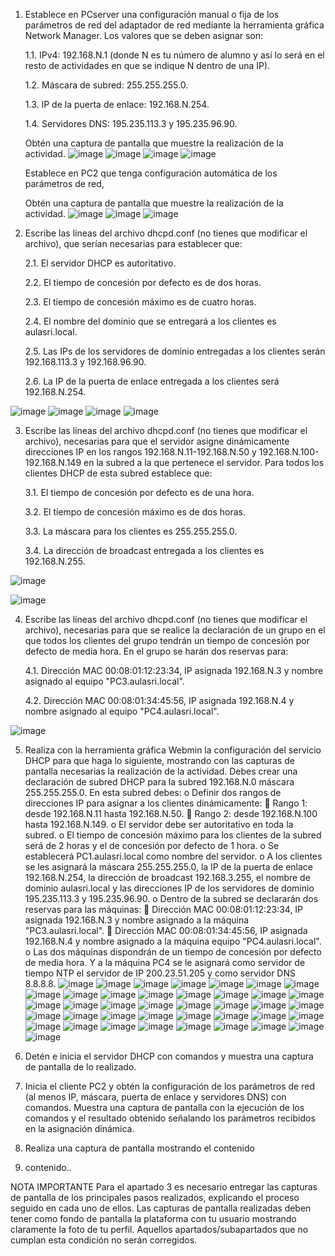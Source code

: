 1.	Establece en PCserver una configuración manual o fija de los parámetros de red del adaptador de red mediante la herramienta gráfica Network Manager. Los valores que se deben asignar son:

     1.1.	IPv4: 192.168.N.1 (donde N es tu número de alumno y así lo será en el resto de actividades en que se indique N dentro de una IP).
  	     	
     1.2.	Máscara de subred: 255.255.255.0.
  	
     1.3.	IP de la puerta de enlace: 192.168.N.254.
  	
     1.4.	Servidores DNS: 195.235.113.3 y 195.235.96.90.
  	
      Obtén una captura de pantalla que muestre la realización de la actividad.
  	![image](https://github.com/rolando1803/Administrador_de_sistemas_informaticos_de_red/assets/55965131/6ac8a6ce-0ff9-4538-a890-a40db1831d8c)
![image](https://github.com/rolando1803/Administrador_de_sistemas_informaticos_de_red/assets/55965131/a1266258-35d5-432a-b855-1f0175464b7c)
![image](https://github.com/rolando1803/Administrador_de_sistemas_informaticos_de_red/assets/55965131/67520de2-3998-4c6e-9b06-26091babdead)
![image](https://github.com/rolando1803/Administrador_de_sistemas_informaticos_de_red/assets/55965131/79cf24f2-348f-44ce-8278-bd4c453969b6)

  	
      Establece en PC2 que tenga configuración automática de los parámetros de red,
  	
      Obtén una captura de pantalla que muestre la realización de la actividad.
![image](https://github.com/rolando1803/Administrador_de_sistemas_informaticos_de_red/assets/55965131/bc8cb75d-02e0-443d-aff9-fa2da7ca01c3)
![image](https://github.com/rolando1803/Administrador_de_sistemas_informaticos_de_red/assets/55965131/79087ad2-ccc1-4cc6-a3fd-7cddac5d7993)
![image](https://github.com/rolando1803/Administrador_de_sistemas_informaticos_de_red/assets/55965131/ec9f2707-0eb0-46be-a44c-49aaeef3d855)


2.	Escribe las líneas del archivo dhcpd.conf (no tienes que modificar el archivo), que serían necesarias para establecer que:

    2.1.	El servidor DHCP es autoritativo.
    
    2.2.	El tiempo de concesión por defecto es de dos horas.
    
    2.3.	El tiempo de concesión máximo es de cuatro horas.
    
    2.4.	El nombre del dominio que se entregará a los clientes es aulasri.local.
    
    2.5.	Las IPs de los servidores de dominio entregadas a los clientes serán 192.168.113.3 y 192.168.96.90.
    
    2.6.	La IP de la puerta de enlace entregada a los clientes será 192.168.N.254.

   ![image](https://github.com/rolando1803/Administrador_de_sistemas_informaticos_de_red/assets/55965131/c5772a84-b7ba-4daf-bc8c-a72eebce57dd)
![image](https://github.com/rolando1803/Administrador_de_sistemas_informaticos_de_red/assets/55965131/abc10c0e-68a4-4ade-ab2a-0c561bc84a00)
![image](https://github.com/rolando1803/Administrador_de_sistemas_informaticos_de_red/assets/55965131/494a0dca-1def-4ddb-925e-eba736c85903)
![image](https://github.com/rolando1803/Administrador_de_sistemas_informaticos_de_red/assets/55965131/c3dab55a-f790-44d3-9ef3-9285dd2e162d)

  	
3.	Escribe las líneas del archivo dhcpd.conf (no tienes que modificar el archivo), necesarias para que el servidor asigne dinámicamente direcciones IP en los rangos 192.168.N.11-192.168.N.50 y 192.168.N.100-     192.168.N.149 en la subred a la que pertenece el servidor. Para todos los clientes DHCP de esta subred establece que:

    3.1.	El tiempo de concesión por defecto es de una hora.
  	
    3.2.	El tiempo de concesión máximo es de dos horas.
  	
    3.3.	La máscara para los clientes es 255.255.255.0.
  	
    3.4.	La dirección de broadcast entregada a los clientes es 192.168.N.255.

 ![image](https://github.com/rolando1803/Administrador_de_sistemas_informaticos_de_red/assets/55965131/1c87afcd-4690-4618-80b0-42a4f4d5f60c)

   ![image](https://github.com/rolando1803/Administrador_de_sistemas_informaticos_de_red/assets/55965131/d3ca8deb-bf45-4489-83dd-f3e5a9cb9f59)

  	
4.	Escribe las líneas del archivo dhcpd.conf (no tienes que modificar el archivo), necesarias para que se realice la declaración de un grupo en el que todos los clientes del grupo tendrán un tiempo de            concesión por defecto de media hora. En el grupo se harán dos reservas para:

    4.1.	Dirección MAC 00:08:01:12:23:34, IP asignada 192.168.N.3 y nombre asignado al equipo "PC3.aulasri.local".
    
    4.2.	Dirección MAC 00:08:01:34:45:56, IP asignada 192.168.N.4 y nombre asignado al equipo "PC4.aulasri.local".

   ![image](https://github.com/rolando1803/Administrador_de_sistemas_informaticos_de_red/assets/55965131/45a7a434-d7a8-446e-8c84-d79dc3920304)


5.	Realiza con la herramienta gráfica Webmin la configuración del servicio DHCP para que haga lo siguiente, mostrando con las capturas de pantalla necesarias la realización de la actividad.
Debes crear una declaración de subred DHCP para la subred 192.168.N.0 máscara 255.255.255.0. En esta subred debes:
o	Definir dos rangos de direcciones IP para asignar a los clientes dinámicamente:
	Rango 1: desde 192.168.N.11 hasta 192.168.N.50.
	Rango 2: desde 192.168.N.100 hasta 192.168.N.149.
o	El servidor debe ser autoritativo en toda la subred.
o	El tiempo de concesión máximo para los clientes de la subred será de 2 horas y el de concesión por defecto de 1 hora.
o	Se establecerá PC1.aulasri.local como nombre del servidor.
o	A los clientes se les asignará la máscara 255.255.255.0, la IP de la puerta de enlace 192.168.N.254, la dirección de broadcast 192.168.3.255, el nombre de dominio aulasri.local y las direcciones IP de los servidores de dominio 195.235.113.3 y 195.235.96.90.
o	Dentro de la subred se declararán dos reservas para las máquinas:
	Dirección MAC 00:08:01:12:23:34, IP asignada 192.168.N.3 y nombre asignado a la máquina "PC3.aulasri.local".
	Dirección MAC 00:08:01:34:45:56, IP asignada 192.168.N.4 y nombre asignado a la máquina equipo "PC4.aulasri.local".
o	Las dos máquinas dispondrán de un tiempo de concesión por defecto de media hora. Y a la máquina PC4 se le asignará como servidor de tiempo NTP el servidor de IP 200.23.51.205 y como servidor DNS 8.8.8.8.
![image](https://github.com/rolando1803/Administrador_de_sistemas_informaticos_de_red/assets/55965131/cbc8ccdf-b037-4d71-9db6-ac09c388c46f)
![image](https://github.com/rolando1803/Administrador_de_sistemas_informaticos_de_red/assets/55965131/105c5848-43c3-4807-9b4d-e0cefca0060f)
![image](https://github.com/rolando1803/Administrador_de_sistemas_informaticos_de_red/assets/55965131/23d08c46-4065-4a16-9a5d-fcf66c3f1f3a)
![image](https://github.com/rolando1803/Administrador_de_sistemas_informaticos_de_red/assets/55965131/6b1d603e-a754-41b3-b535-6441dd6ec5c1)
![image](https://github.com/rolando1803/Administrador_de_sistemas_informaticos_de_red/assets/55965131/186a28bf-79a3-411c-a419-794447fc341d)
![image](https://github.com/rolando1803/Administrador_de_sistemas_informaticos_de_red/assets/55965131/b9ace7de-9230-4b9f-beb7-d5a1ac77a7b2)
![image](https://github.com/rolando1803/Administrador_de_sistemas_informaticos_de_red/assets/55965131/90e18a90-c3f1-4048-ab7d-444ac85dc683)
![image](https://github.com/rolando1803/Administrador_de_sistemas_informaticos_de_red/assets/55965131/f51e0386-bc61-46a2-81c0-d5ae99cea23f)
![image](https://github.com/rolando1803/Administrador_de_sistemas_informaticos_de_red/assets/55965131/9f3e1678-cb90-4757-91f7-c80926c9d905)
![image](https://github.com/rolando1803/Administrador_de_sistemas_informaticos_de_red/assets/55965131/28252e99-c138-49c4-b4bb-76c51636b6fe)
![image](https://github.com/rolando1803/Administrador_de_sistemas_informaticos_de_red/assets/55965131/cb6fe0fe-1a4f-422d-85b1-45818c7969be)
![image](https://github.com/rolando1803/Administrador_de_sistemas_informaticos_de_red/assets/55965131/7fd619c6-2b56-420a-b045-cf8d25318659)
![image](https://github.com/rolando1803/Administrador_de_sistemas_informaticos_de_red/assets/55965131/8b46fd24-d01f-4dc7-8ac7-dec6497cad7f)
![image](https://github.com/rolando1803/Administrador_de_sistemas_informaticos_de_red/assets/55965131/08cf3484-c10d-4394-92b2-c6c0badf7180)
![image](https://github.com/rolando1803/Administrador_de_sistemas_informaticos_de_red/assets/55965131/a605ac6d-9fdf-4442-a3f5-5daee810ec55)
![image](https://github.com/rolando1803/Administrador_de_sistemas_informaticos_de_red/assets/55965131/eee876f6-46e3-4ec7-994f-98650ee2af39)
![image](https://github.com/rolando1803/Administrador_de_sistemas_informaticos_de_red/assets/55965131/5a4daeee-dddb-4afb-bf58-169175a233ee)
![image](https://github.com/rolando1803/Administrador_de_sistemas_informaticos_de_red/assets/55965131/2579f8b3-f8e1-4fcd-bf08-8839d7f6b4f9)
![image](https://github.com/rolando1803/Administrador_de_sistemas_informaticos_de_red/assets/55965131/9badce5d-f93b-4751-928b-1ca32601535e)
![image](https://github.com/rolando1803/Administrador_de_sistemas_informaticos_de_red/assets/55965131/c2ae8c84-91a1-459f-b0d3-cb0e812f9424)
![image](https://github.com/rolando1803/Administrador_de_sistemas_informaticos_de_red/assets/55965131/153983c2-adb2-4992-bdcc-5627e2e62d43)
![image](https://github.com/rolando1803/Administrador_de_sistemas_informaticos_de_red/assets/55965131/6446e78c-5d88-4d1d-9b6f-48cb6807ec94)
![image](https://github.com/rolando1803/Administrador_de_sistemas_informaticos_de_red/assets/55965131/61f4499b-835f-48d4-a054-7493e8ce029c)
![image](https://github.com/rolando1803/Administrador_de_sistemas_informaticos_de_red/assets/55965131/b300cad5-c393-4484-9657-02d420b299b8)
![image](https://github.com/rolando1803/Administrador_de_sistemas_informaticos_de_red/assets/55965131/7ee47cc3-6f46-4751-b678-0bd6a66931da)
![image](https://github.com/rolando1803/Administrador_de_sistemas_informaticos_de_red/assets/55965131/6974644f-529a-4c62-9966-eb46ade8cd84)
![image](https://github.com/rolando1803/Administrador_de_sistemas_informaticos_de_red/assets/55965131/2eae7eff-8b3e-4778-9b95-186df42e533f)
![image](https://github.com/rolando1803/Administrador_de_sistemas_informaticos_de_red/assets/55965131/439c6cd3-2cec-4659-a84f-f057e81eb827)
![image](https://github.com/rolando1803/Administrador_de_sistemas_informaticos_de_red/assets/55965131/2164ca13-305d-4064-a986-14acd0bc2131)
![image](https://github.com/rolando1803/Administrador_de_sistemas_informaticos_de_red/assets/55965131/ba44789d-0435-43ab-9537-fa27fc23a94f)
![image](https://github.com/rolando1803/Administrador_de_sistemas_informaticos_de_red/assets/55965131/e594da11-db9b-43c7-aaae-81382967a984)
![image](https://github.com/rolando1803/Administrador_de_sistemas_informaticos_de_red/assets/55965131/5f83935a-5cbb-4eb6-afc3-69db67ebb93a)
![image](https://github.com/rolando1803/Administrador_de_sistemas_informaticos_de_red/assets/55965131/e1d252d4-3d1f-4d3d-ae3c-bfa355398e72)
![image](https://github.com/rolando1803/Administrador_de_sistemas_informaticos_de_red/assets/55965131/8daf24bc-4652-4d28-92d0-028e0def12e2)
![image](https://github.com/rolando1803/Administrador_de_sistemas_informaticos_de_red/assets/55965131/dc2ba5e6-2782-4fc5-8185-5599f7a38a22)
![image](https://github.com/rolando1803/Administrador_de_sistemas_informaticos_de_red/assets/55965131/41a0a339-8b57-4113-bdbb-3c8df6170064)
![image](https://github.com/rolando1803/Administrador_de_sistemas_informaticos_de_red/assets/55965131/cc977477-b81c-4151-add8-e169fe41c3fc)
![image](https://github.com/rolando1803/Administrador_de_sistemas_informaticos_de_red/assets/55965131/fe695ce8-9a01-4189-af7c-710030cf4f22)
![image](https://github.com/rolando1803/Administrador_de_sistemas_informaticos_de_red/assets/55965131/82c9dbba-edd8-48d1-85f4-14c3502d4019)
![image](https://github.com/rolando1803/Administrador_de_sistemas_informaticos_de_red/assets/55965131/d7b2afe0-cc30-4b03-a783-7dc678309301)



7.	Detén e inicia el servidor DHCP con comandos y muestra una captura de pantalla de lo realizado.

8.	Inicia el cliente PC2 y obtén la configuración de los parámetros de red (al menos IP, máscara, puerta de enlace y servidores DNS) con comandos. Muestra una captura de pantalla con la ejecución de los comandos y el resultado obtenido señalando los parámetros recibidos en la asignación dinámica.

9.	Realiza una captura de pantalla mostrando el contenido 

10.	contenido..

NOTA IMPORTANTE
Para el apartado 3 es necesario entregar las capturas de pantalla de los principales pasos realizados, explicando el proceso seguido en cada uno de ellos. Las capturas de pantalla realizadas deben tener como fondo de pantalla la plataforma con tu usuario mostrando claramente la foto de tu perfil. Aquellos apartados/subapartados que no cumplan esta condición no serán corregidos.

